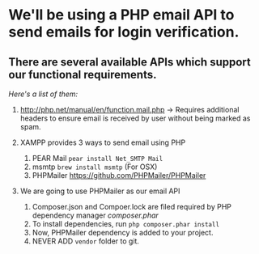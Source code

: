 # We'll be using a PHP email API to send emails for login verification.

## There are several available APIs which support our functional requirements.

*Here's a list of them:*

1. http://php.net/manual/en/function.mail.php -> Requires additional headers to ensure email is received by user without being marked as spam.

1.  XAMPP provides 3 ways to send email using PHP
	1. PEAR Mail `pear install Net_SMTP Mail`
	1. msmtp `brew install msmtp` (For OSX)
	1. PHPMailer https://github.com/PHPMailer/PHPMailer

1. We are going to use PHPMailer as our email API
	1. Composer.json and Compoer.lock are filed required by PHP dependency manager *composer.phar*
	1. To install dependencies, run `php composer.phar install`
	1. Now, PHPMailer dependency is added to your project.
	1. NEVER ADD `vendor` folder to git.
